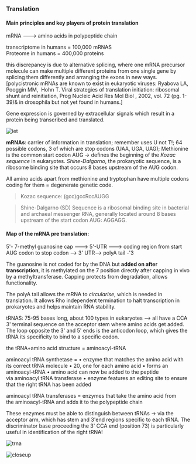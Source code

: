 ### Translation

#### Main principles and key players of protein translation

mRNA ---> amino acids in polypeptide chain  </br>

transcriptome in humans = 100,000 mRNAS </br>
Proteome in humans = 400,000 proteins </br>

this discrepancy is due to alternative splicing, where one mRNA precursor molecule can make multiple different proteins from one single gene by splicing them differently and arranging the exons in new ways. [polycistronic mRNAs are known to exist in eukaryotic viruses: Ryabova LA,  Pooggin MM,  Hohn T. Viral strategies of translation initiation: ribosomal shunt and reinitiation, Prog Nucleic Acid Res Mol Biol , 2002, vol. 72 (pg. 1-39)& in drosophila but not yet found in humans.]

Gene expression is governed by extracellular signals which result in a protein being transcribed and translated. 

![iet](https://image.slidesharecdn.com/7-150517143650-lva1-app6891/95/73-translation-8-638.jpg?cb=1441510763)

**mRNAs**: carrier of information in translation; remember uses U not T!; 64 possible codons, 3 of which are stop codons (UAA, UGA, UAG); Methionine is the common start codon AUG -> defines the beginning of the *Kozac sequence* in eukaryotes. *Shine-Dalgarno*, the prokaryotic sequence, is a ribosome binding site that occurs 8 bases upstream of the AUG codon. 

All amino acids apart from methionine and tryptophan have multiple codons coding for them = degenerate genetic code.

> Kozac sequence: (gcc)gccRccAUGG

> Shine-Dalgarno (SD) Sequence is a ribosomal binding site in bacterial and archaeal messenger RNA, generally located around 8 bases upstream of the start codon AUG: AGGAGG.

#### Map of the mRNA pre translation:
5'- 7-methyl guanosine cap ---> 5'-UTR ---> coding region from start AUG codon to stop codon --> 3' UTR--> polyA tail -'3

The guanosine is not coded for by the DNA but **added on after transcription**, it is methylated on the 7 position directly after capping in vivo by a methyltransferase. Capping protects from degradation, allows functionality. 

The polyA tail allows the mRNA to *circularise*, which is needed in translation. It allows Rho independent termination to halt transcription in prokaryotes and helps maintain RNA stability.

tRNAS: 75-95 bases long, about 100 types in eukaryotes --> all have a CCA 3' terminal sequence on the acceptor stem where amino acids get added. The loop opposite the 3' and 5' ends is the anticodon loop, which gives the tRNA its specificity to bind to a specific codon.  

the tRNA+amino acid structure = aminoacyl-tRNA

aminoacyl tRNA synthetase =
	•	enzyme that matches the amino acid with its correct tRNA molecule
	•	20, one for each amino acid
	•	forms an aminoacyl-tRNA
	•	amino acid can now be added to the peptide via aminoacyl tRNA transferase
	•	enzyme features an editing site to ensure that the right tRNA has been added

aminoacyl tRNA transferases = enzymes that take the amino acid from the aminoacyl-tRNA and adds it to the polypeptide chain

These enzymes must be able to distinguish between tRNAs -> via the acceptor arm, which has stem and 3'end regions specific to each tRNA. The discriminator base proceeding the 3' CCA end (position 73) is particularly useful in identification of the right tRNA! 

![trna](https://qph.fs.quoracdn.net/main-qimg-bb031494c6d8ee8563df53d08760d6fb-c)

![closeup](https://res.mdpi.com/def502000344e1f7922be9c232011a933c481675f43518352b06bfa9956defef3cbb7dcdad088703d0a54fb50b035438d97e7d086eaaf28eace54ebf166be247b3919a04a684b977d3cddd342a5f23a2902f5e3d867ec5315800f708b69c521ec8f0735dca00d6eb7e96a935fdb690168c9a6081508f61fc3c6b78627e8bc85e1111dd066a161f6ac63b87686b6c8d18c8de8648eb951034)
